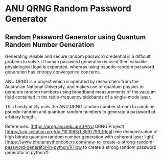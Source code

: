 # ANU QRNG Random Password Generator
## Random Password Generator using Quantum Random Number Generation

Generating reliable and secure random password credential is a difficult problem to solve. If human password generation is used then valuable physiological load is expended, whereas using psuedo-random password generation has entropy convergence concerns.

ANU QRNG is a project which is operated by researchers from the Australian National University, and makes use of quantum physics to generate random numbers using broadband measurements of the vacuum field contained in the radio-frequency sidebands of a single-mode laser.

This handy utility uses the ANU QRNG random number stream to combine psuedo-random and quantum random numbers to generate a password of arbitary length.

References:
[https://qrng.anu.edu.au/](ANU QRNG Project)
[https://aip.scitation.org/doi/10.1063/1.3597793](Real time demonstration of high bitrate quantum random number generation with coherent laser light)
[https://www.bhutanpythoncoders.com/how-to-create-a-strong-random-password-generator-in-python/](How to create a strong random password generator in python?)
